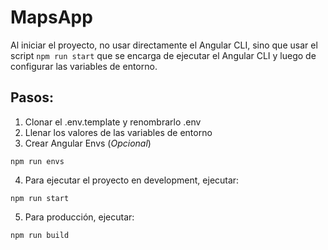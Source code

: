 # MapsApp
Al iniciar el proyecto, no usar directamente el Angular CLI, sino que usar el script `npm run start` que se encarga de ejecutar el Angular CLI y luego de configurar las variables de entorno.

## Pasos:
1. Clonar el .env.template y renombrarlo .env
2. Llenar los valores de las variables de entorno
3. Crear Angular Envs (*Opcional*)
```
npm run envs
```
4. Para ejecutar el proyecto en development, ejecutar:
```
npm run start
```

5. Para producción, ejecutar:
```
npm run build
```


